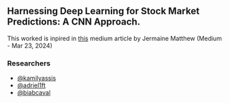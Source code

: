 ## Harnessing Deep Learning for Stock Market Predictions: A CNN Approach.

This worked is inpired in [this](https://medium.com/@matthew1992/harnessing-deep-learning-for-stock-market-predictions-a-cnn-approach-434ec4771879) medium article by Jermaine Matthew  (Medium - Mar 23, 2024)

### Researchers

- [@kamilyassis](https://www.github.com/kamilyassis)
- [@adriel1ft](https://github.com/adriel1ft)
- [@biabcaval](https://github.com/biabcaval)

